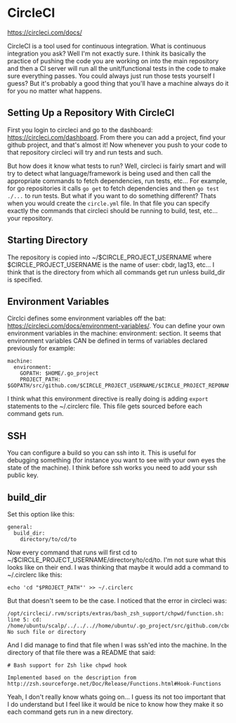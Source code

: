CircleCI
========

https://circleci.com/docs/

CircleCI is a tool used for continuous integration. What is continuous
integration you ask? Well I'm not exactly sure. I think its basically the
practice of pushing the code you are working on into the main repository and
then a CI server will run all the unit/functional tests in the code to make
sure everything passes. You could always just run those tests yourself I
guess? But it's probably a good thing that you'll have a machine always do it
for you no matter what happens.

Setting Up a Repository With CircleCI
-------------------------------------

First you login to circleci and go to the dashboard:
https://circleci.com/dashboard. From there you can add a project, find your
github project, and that's almost it! Now whenever you push to your code to
that repository circleci will try and run tests and such.

But how does it know what tests to run? Well, circleci is fairly smart and
will try to detect what language/framework is being used and then call the
appropriate commands to fetch dependencies, run tests, etc... For example, for
go repositories it calls `go get` to fetch dependencies and then `go test
./...` to run tests. But what if you want to do something different? Thats
when you would create the `circle.yml` file. In that file you can specify
exactly the commands that circleci should be running to build, test, etc...
your repository.

Starting Directory
------------------

The repository is copied into ~/$CIRCLE_PROJECT_USERNAME where
$CIRCLE_PROJECT_USERNAME is the name of user: cbdr, lag13, etc... I think that
is the directory from which all commands get run unless build_dir is
specified.

Environment Variables
---------------------

Circlci defines some environment variables off the bat:
https://circleci.com/docs/environment-variables/. You can define your own
environment variables in the machine: environment: section. It seems that
environment variables CAN be defined in terms of variables declared previously
for example:

```
machine:
  environment:
    GOPATH: $HOME/.go_project
    PROJECT_PATH: $GOPATH/src/github.com/$CIRCLE_PROJECT_USERNAME/$CIRCLE_PROJECT_REPONAME
```

I think what this environment directive is really doing is adding `export`
statements to the ~/.circlerc file. This file gets sourced before each command
gets run.

SSH
---

You can configure a build so you can ssh into it. This is useful for debugging
something (for instance you want to see with your own eyes the state of the
machine). I think before ssh works you need to add your ssh public key.

build_dir
---------

Set this option like this:

```
general:
  build_dir:
    directory/to/cd/to
```

Now every command that runs will first cd to
~/$CIRCLE_PROJECT_USERNAME/directory/to/cd/to. I'm not sure what this looks
like on their end. I was thinking that maybe it would add a command to
~/.circlerc like this:

```
echo 'cd "$PROJECT_PATH"' >> ~/.circlerc
```

But that doesn't seem to be the case. I noticed that the error in circleci
was:

```
/opt/circleci/.rvm/scripts/extras/bash_zsh_support/chpwd/function.sh: line 5: cd: /home/ubuntu/scalp/../../..//home/ubuntu/.go_project/src/github.com/cbdr/scalp/: No such file or directory
```

And I did manage to find that file when I was ssh'ed into the machine. In the
directory of that file there was a README that said:

```
# Bash support for Zsh like chpwd hook

Implemented based on the description from
http://zsh.sourceforge.net/Doc/Release/Functions.html#Hook-Functions
```

Yeah, I don't really know whats going on... I guess its not too important that
I do understand but I feel like it would be nice to know how they make it so
each command gets run in a new directory.
